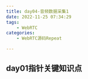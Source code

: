 ```yaml
---
title: day04-音频数据采集1
date: 2022-11-25 07:34:29
tags: 
	- WebRTC
categories: 
	- WebRTC源码Repeat

---
```




## day01指针关键知识点
